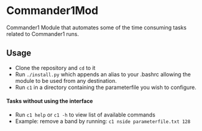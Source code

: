 # Commander1Mod
Commander1 Module that automates some of the time consuming tasks related to Commander1 runs.

## Usage
* Clone the repository and `cd` to it
* Run `./install.py` which appends an alias to your .bashrc allowing the module to be used from any destination.
* Run `c1` in a directory containing the parameterfile you wish to configure.

#### Tasks without using the interface
* Run `c1 help` or `c1 -h` to view list of available commands
* Example: remove a band by running: `c1 nside parameterfile.txt 128` 
